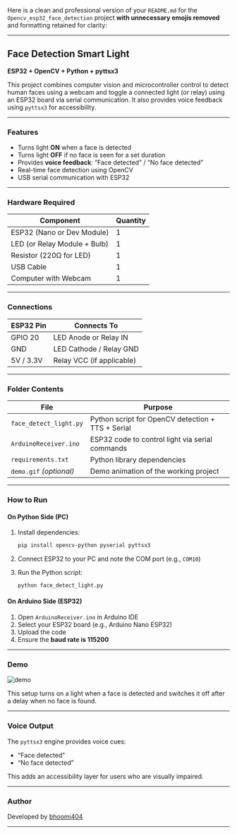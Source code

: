 Here is a clean and professional version of your `README.md` for the `Opencv_esp32_face_detection` project **with unnecessary emojis removed** and formatting retained for clarity:

---

## Face Detection Smart Light

**ESP32 + OpenCV + Python + pyttsx3**

This project combines computer vision and microcontroller control to detect human faces using a webcam and toggle a connected light (or relay) using an ESP32 board via serial communication. It also provides voice feedback using `pyttsx3` for accessibility.

---

### Features

* Turns light **ON** when a face is detected
* Turns light **OFF** if no face is seen for a set duration
* Provides **voice feedback**: “Face detected” / “No face detected”
* Real-time face detection using OpenCV
* USB serial communication with ESP32

---

### Hardware Required

| Component                    | Quantity |
| ---------------------------- | -------- |
| ESP32 (Nano or Dev Module)   | 1        |
| LED (or Relay Module + Bulb) | 1        |
| Resistor (220Ω for LED)      | 1        |
| USB Cable                    | 1        |
| Computer with Webcam         | 1        |

---

### Connections

| ESP32 Pin | Connects To               |
| --------- | ------------------------- |
| GPIO 20   | LED Anode or Relay IN     |
| GND       | LED Cathode / Relay GND   |
| 5V / 3.3V | Relay VCC (if applicable) |

---

### Folder Contents

| File                    | Purpose                                           |
| ----------------------- | ------------------------------------------------- |
| `face_detect_light.py`  | Python script for OpenCV detection + TTS + Serial |
| `ArduinoReceiver.ino`   | ESP32 code to control light via serial commands   |
| `requirements.txt`      | Python library dependencies                       |
| `demo.gif` *(optional)* | Demo animation of the working project             |

---

### How to Run

#### On Python Side (PC)

1. Install dependencies:

   ```bash
   pip install opencv-python pyserial pyttsx3
   ```

2. Connect ESP32 to your PC and note the COM port (e.g., `COM10`)

3. Run the Python script:

   ```bash
   python face_detect_light.py
   ```

#### On Arduino Side (ESP32)

1. Open `ArduinoReceiver.ino` in Arduino IDE
2. Select your ESP32 board (e.g., Arduino Nano ESP32)
3. Upload the code
4. Ensure the **baud rate is 115200**

---

### Demo

![demo](demo.gif)

This setup turns on a light when a face is detected and switches it off after a delay when no face is found.

---

### Voice Output

The `pyttsx3` engine provides voice cues:

* “Face detected”
* “No face detected”

This adds an accessibility layer for users who are visually impaired.

---

### Author

Developed by [bhoomi404](https://github.com/bhoomi404)

---

